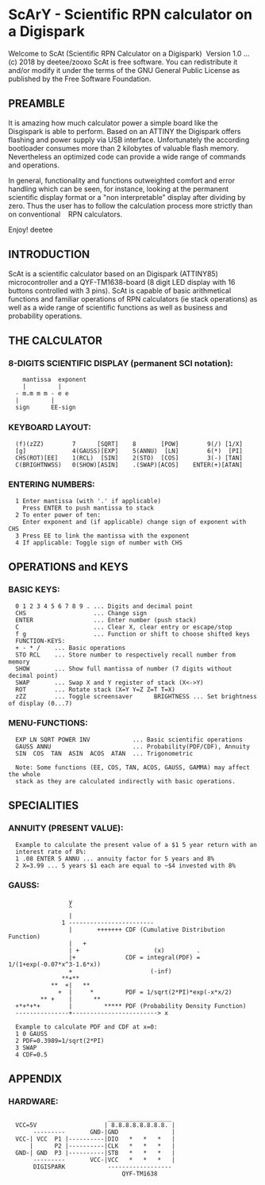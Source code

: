 # ScArY - Scientific RPN calculator on a Digispark
Welcome to ScAt (Scientific RPN Calculator on a Digispark)  Version 1.0 ... (c) 2018 by deetee/zooxo
ScAt is free software. You can redistribute it and/or modify it under the terms of the GNU General Public License as published by the Free Software Foundation.

## PREAMBLE
It is amazing how much calculator power a simple board like the Disgispark is able to perform. Based on an ATTINY the Digispark offers flashing and power supply via USB interface. Unfortunately the according bootloader consumes more than 2 kilobytes of valuable flash memory. Nevertheless an optimized code can provide a wide range of commands and operations.

In general, functionality and functions outweighted comfort and error handling which can be seen, for instance, looking at the permanent scientific display format or a "non interpretable" display after dividing by zero. Thus the user has to follow the calculation process more strictly than on conventional    RPN calculators.

Enjoy! deetee

## INTRODUCTION
ScAt is a scientific calculator based on an Digispark (ATTINY85) microcontroller and a QYF-TM1638-board (8 digit LED display with 16 buttons controlled with 3 pins). ScAt is capable of basic arithmetical functions and familiar operations of RPN calculators (ie stack operations) as well as a wide range of scientific functions as well as business and probability operations.

## THE CALCULATOR
### 8-DIGITS SCIENTIFIC DISPLAY (permanent SCI notation):
```
    mantissa  exponent
    |         |
  - m.m m m - e e
  |         |
  sign      EE-sign
```
### KEYBOARD LAYOUT:
```
  (f)(zZZ)        7      [SQRT]    8       [POW]        9(/) [1/X]
  [g]             4(GAUSS)[EXP]    5(ANNU)  [LN]        6(*)  [PI]
  CHS(ROT)[EE]    1(RCL)  [SIN]    2(STO)  [COS]        3(-) [TAN]
  C(BRIGHTNWSS)   0(SHOW)[ASIN]    .(SWAP)[ACOS]    ENTER(+)[ATAN]
```
### ENTERING NUMBERS:
```
  1 Enter mantissa (with '.' if applicable)
    Press ENTER to push mantissa to stack
  2 To enter power of ten:
    Enter exponent and (if applicable) change sign of exponent with CHS
  3 Press EE to link the mantissa with the exponent  
  4 If applicable: Toggle sign of number with CHS
```
## OPERATIONS and KEYS

### BASIC KEYS:
```
  0 1 2 3 4 5 6 7 8 9 . ... Digits and decimal point
  CHS                   ... Change sign
  ENTER                 ... Enter number (push stack)
  C                     ... Clear X, clear entry or escape/stop
  f g                   ... Function or shift to choose shifted keys
  FUNCTION-KEYS:
  + - * /    ... Basic operations
  STO RCL    ... Store number to respectively recall number from memory
  SHOW       ... Show full mantissa of number (7 digits without decimal point)
  SWAP       ... Swap X and Y register of stack (X<->Y)
  ROT        ... Rotate stack (X=Y Y=Z Z=T T=X)
  zZZ        ... Toggle screensaver      BRIGHTNESS ... Set brightness of display (0...7)
```
### MENU-FUNCTIONS:
```
  EXP LN SQRT POWER INV            ... Basic scientific operations
  GAUSS ANNU                       ... Probability(PDF/CDF), Annuity
  SIN  COS  TAN  ASIN  ACOS  ATAN  ... Trigonometric
  
  Note: Some functions (EE, COS, TAN, ACOS, GAUSS, GAMMA) may affect the whole
  stack as they are calculated indirectly with basic operations.
```
## SPECIALITIES
### ANNUITY (PRESENT VALUE):
```
  Example to calculate the present value of a $1 5 year return with an
  interest rate of 8%:
  1 .08 ENTER 5 ANNU ... annuity factor for 5 years and 8%
  2 X=3.99 ... 5 years $1 each are equal to ~$4 invested with 8%
```
### GAUSS:
```
                 y
                 ^
                 |
               1 ------------------------
                 |       +++++++ CDF (Cumulative Distribution Function)
                 |   +
                 | +                     (x)         .
                 |+              CDF = integral(PDF) = 1/(1+exp(-0.07*x^3-1.6*x))
                 +                      (-inf)
               **+**
            **  +|   **
              +  |     *         PDF = 1/sqrt(2*PI)*exp(-x*x/2)
         ** +    |      **
  +*+*+*+        |         ***** PDF (Probability Density Function)
  ---------------+------------------------> x
  
  Example to calculate PDF and CDF at x=0:
  1 0 GAUSS
  2 PDF=0.3989=1/sqrt(2*PI)
  3 SWAP
  4 CDF=0.5
```
## APPENDIX
### HARDWARE:
```
                            __________________
  VCC=5V                   | 8.8.8.8.8.8.8.8. |
       ---------       GND-|GND               |
  VCC-| VCC  P1 |----------|DIO   *   *   *   |
      |      P2 |----------|CLK   *   *   *   |
  GND-| GND  P3 |----------|STB   *   *   *   |
       ---------       VCC-|VCC   *   *   *   |
       DIGISPARK            ------------------
                                QYF-TM1638
```

